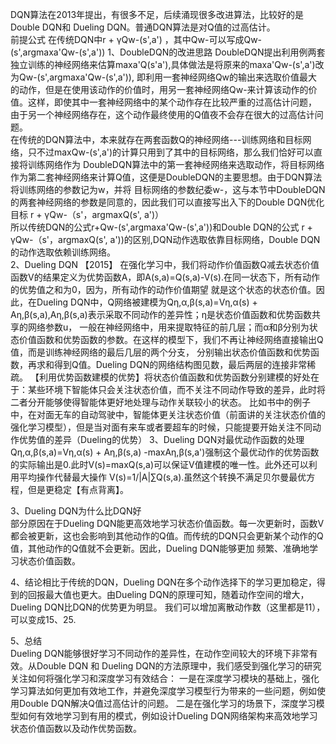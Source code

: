 DQN算法在2013年提出，有很多不足，后续涌现很多改进算法，比较好的是Double DQN和 Dueling DQN。普通DQN算法是对Q值的过高估计。  
前提公式 在传统DQN中r + γQw-(s',a') ，其中Qw-可以写成Qw-(s',argmaxa'Qw-(s',a'))
1、DoubleDQN的改进思路
DoubleDQN提出利用例两套独立训练的神经网络来估算maxa'Q(s'a'),具体做法是将原来的maxa'Qw-(s',a')改为Qw-(s',argmaxa'Qw-(s',a')),
即利用一套神经网络Qw的输出来选取价值最大的动作，但是在使用该动作的价值时，用另一套神经网络Qw-来计算该动作的价值。这样，即使其中一套神经网络中的某个动作存在比较严重的过高估计问题，
由于另一个神经网络存在，这个动作最终使用的Q值夜不会存在很大的过高估计问题。  
在传统的DQN算法中，本来就存在两套函数Q的神经网络---训练网络和目标网络，只不过maxQw-(s',a')的计算只用到了其中的目标网络，那么我们恰好可以直接将训练网络作为
DoubleDQN算法中的第一套神经网络来选取动作，将目标网络作为第二套神经网络来计算Q值，这便是DoubleDQN的主要思想。由于DQN算法将训练网络的参数记为w，并将
目标网络的参数纪委w-，这与本节中DoubleDQN的两套神经网络的参数是同意的，因此我们可以直接写出入下的Double DQN优化目标 r + γQw-（s'，argmaxQ(s', a')）  
所以传统DQN的公式r+Qw-(s',argmaxa'Qw-(s',a'))和Double DQN的公式 r + γQw-（s'，argmaxQ(s', a'))的区别,DQN动作选取依靠目标网络，Double DQN的动作选取依赖训练网络。  
2、Dueling DQN  【2015】
在强化学习中，我们将动作价值函数Q减去状态价值函数V的结果定义为优势函数A，即A(s,a)=Q(s,a)-V(s).在同一状态下，所有动作的优势值之和为0，因为，所有动作的动作价值期望
就是这个状态的状态价值。因此，在Dueling DQN中，Q网络被建模为Qη,α,β(s,a)=Vη,α(s) + Aη,β(s,a),Aη,β(s,a)表示采取不同动作的差异性；η是状态价值函数和优势函数共享的网络参数u，
一般在神经网络中，用来提取特征的前几层；而α和β分别为状态价值函数和优势函数的参数。在这样的模型下，我们不再让神经网络直接输出Q值，而是训练神经网络的最后几层的两个分支，
分别输出状态价值函数和优势函数，再求和得到Q值。Dueling DQN的网络结构图见数，最后两层的连接非常稀疏。
    【利用优势函数建模的优势】将状态价值函数和优势函数分别建模的好处在于：某些环境下智能体只会关注状态价值，而不关注不同动作导致的差异，此时将二者分开能够使得智能体更好地处理与动作关联较小的状态。
比如书中的例子中，在对面无车的自动驾驶中，智能体更关注状态价值（前面讲的关注状态价值的强化学习模型），但是当对面有来车或者要超车的时候，只能提要开始关注不同动作优势值的差异（Dueling的优势）
3、Dueling DQN对最优动作函数的处理Qη,α,β(s,a)=Vη,α(s) + Aη,β(s,a) -maxAη,β(s,a')强制这个最优动作的优势函数的实际输出是0.此时V(s)=maxQ(s,a)可以保证V值建模的唯一性。此外还可以利用平均操作代替最大操作
V(s)=1/|A|∑Q(s,a).虽然这个转换不满足贝尔曼最优方程，但是更稳定【有点背离】。

3、Dueling DQN为什么比DQN好  
   部分原因在于Dueling DQN能更高效地学习状态价值函数。每一次更新时，函数V都会被更新，这也会影响到其他动作的Q值。而传统的DQN只会更新某个动作的Q值，其他动作的Q值就不会更新。因此，Dueling DQN能够更加
频繁、准确地学习状态价值函数。

4、结论相比于传统的DQN，Dueling DQN在多个动作选择下的学习更加稳定，得到的回报最大值也更大。由Dueling DQN的原理可知，随着动作空间的增大，Dueling DQN比DQN的优势更为明显。
我们可以增加离散动作数（这里都是11），可以变成15、25.  

5、总结  
Dueling DQN能够很好学习不同动作的差异性，在动作空间较大的环境下非常有效。从Double DQN 和 Dueling DQN的方法原理中，我们感受到强化学习的研究关注如何将强化学习和深度学习有效结合：
一是在深度学习模块的基础上，强化学习算法如何更加有效地工作，并避免深度学习模型行为带来的一些问题，例如使用Double DQN解决Q值过高估计的问题。
二是在强化学习的场景下，深度学习模型如何有效地学习到有用的模式，例如设计Dueling DQN网络架构来高效地学习状态价值函数以及动作优势函数。
    